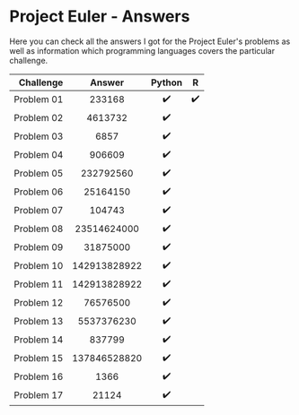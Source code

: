 # Project Euler - Answers

Here you can check all the answers I got for the Project Euler's problems as well as information which programming languages covers the particular challenge.

| Challenge      | Answer        | Python           | R                |
| --------------:|:-------------:|:----------------:|:----------------:|
| Problem 01     | 233168        |:heavy_check_mark:|:heavy_check_mark:|
| Problem 02     | 4613732       |:heavy_check_mark:|                  |
| Problem 03     | 6857          |:heavy_check_mark:|                  |
| Problem 04     | 906609        |:heavy_check_mark:|                  |
| Problem 05     | 232792560     |:heavy_check_mark:|                  |
| Problem 06     | 25164150      |:heavy_check_mark:|                  |
| Problem 07     | 104743        |:heavy_check_mark:|                  |
| Problem 08     | 23514624000   |:heavy_check_mark:|                  |
| Problem 09     | 31875000      |:heavy_check_mark:|                  |
| Problem 10     | 142913828922  |:heavy_check_mark:|                  |
| Problem 11     | 142913828922  |:heavy_check_mark:|                  |
| Problem 12     | 76576500      |:heavy_check_mark:|                  |
| Problem 13     | 5537376230    |:heavy_check_mark:|                  |
| Problem 14     | 837799        |:heavy_check_mark:|                  |
| Problem 15     | 137846528820  |:heavy_check_mark:|                  |
| Problem 16     | 1366          |:heavy_check_mark:|                  |
| Problem 17     | 21124         |:heavy_check_mark:|                  |




